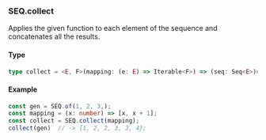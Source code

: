 ### SEQ.collect
Applies the given function to each element of the sequence and concatenates all the results.

#### Type
```ts
type collect = <E, F>(mapping: (e: E) => Iterable<F>) => (seq: Seq<E>)=> Seq<F>
```

#### Example
```ts
const gen = SEQ.of(1, 2, 3,);
const mapping = (x: number) => [x, x + 1];
const collect = SEQ.collect(mapping);
collect(gen)  // -> {1, 2, 2, 3, 3, 4};
```
